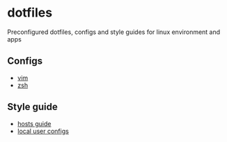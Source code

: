 # dotfiles
Preconfigured dotfiles, configs and style guides for linux environment and apps

## Configs
- [vim](./vim.md)
- [zsh](./zsh.md)

## Style guide

- [hosts guide](./hosts.md)
- [local user configs](./local-user-configs.md)

